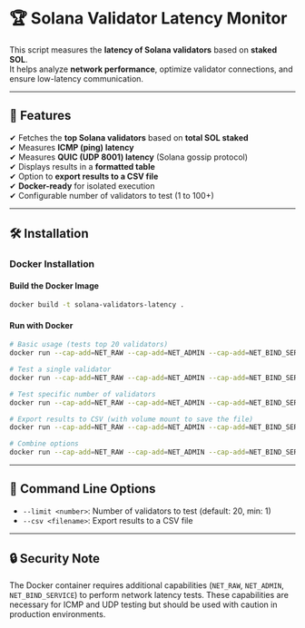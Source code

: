 # 🏆 Solana Validator Latency Monitor

This script measures the **latency of Solana validators** based on **staked SOL**.  
It helps analyze **network performance**, optimize validator connections, and ensure low-latency communication.

---

## 🚀 Features
✔ Fetches the **top Solana validators** based on **total SOL staked**  
✔ Measures **ICMP (ping) latency**  
✔ Measures **QUIC (UDP 8001) latency** (Solana gossip protocol)  
✔ Displays results in a **formatted table**  
✔ Option to **export results to a CSV file**  
✔ **Docker-ready** for isolated execution  
✔ Configurable number of validators to test (1 to 100+)  

---

## 🛠 Installation

### **Docker Installation**

#### **Build the Docker Image**
```sh
docker build -t solana-validators-latency .
```

#### **Run with Docker**
```sh
# Basic usage (tests top 20 validators)
docker run --cap-add=NET_RAW --cap-add=NET_ADMIN --cap-add=NET_BIND_SERVICE solana-validators-latency

# Test a single validator
docker run --cap-add=NET_RAW --cap-add=NET_ADMIN --cap-add=NET_BIND_SERVICE solana-validators-latency --limit 1

# Test specific number of validators
docker run --cap-add=NET_RAW --cap-add=NET_ADMIN --cap-add=NET_BIND_SERVICE solana-validators-latency --limit 10

# Export results to CSV (with volume mount to save the file)
docker run --cap-add=NET_RAW --cap-add=NET_ADMIN --cap-add=NET_BIND_SERVICE -v $(pwd):/app/output solana-validators-latency --csv /app/output/results.csv

# Combine options
docker run --cap-add=NET_RAW --cap-add=NET_ADMIN --cap-add=NET_BIND_SERVICE -v $(pwd):/app/output solana-validators-latency --limit 50 --csv /app/output/results.csv
```

---

## 📝 Command Line Options

- `--limit <number>`: Number of validators to test (default: 20, min: 1)
- `--csv <filename>`: Export results to a CSV file

---

## 🔒 Security Note

The Docker container requires additional capabilities (`NET_RAW`, `NET_ADMIN`, `NET_BIND_SERVICE`) to perform network latency tests. These capabilities are necessary for ICMP and UDP testing but should be used with caution in production environments.